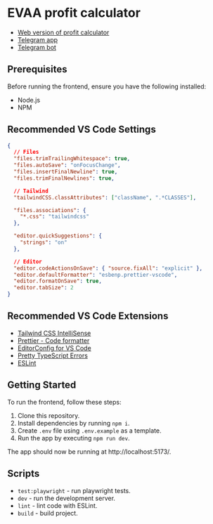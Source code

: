 # EVAA profit calculator

- [Web version of profit calculator](https://evaa-test-task.netlify.app/)
- [Telegram app](https://t.me/evaa_tma_bot/evaa_app)
- [Telegram bot](https://t.me/evaa_tma_bot)

## Prerequisites

Before running the frontend, ensure you have the following installed:

- Node.js
- NPM

## Recommended VS Code Settings

```json
{
  // Files
  "files.trimTrailingWhitespace": true,
  "files.autoSave": "onFocusChange",
  "files.insertFinalNewline": true,
  "files.trimFinalNewlines": true,

  // Tailwind
  "tailwindCSS.classAttributes": ["className", ".*CLASSES"],

  "files.associations": {
    "*.css": "tailwindcss"
  },

  "editor.quickSuggestions": {
    "strings": "on"
  },

  // Editor
  "editor.codeActionsOnSave": { "source.fixAll": "explicit" },
  "editor.defaultFormatter": "esbenp.prettier-vscode",
  "editor.formatOnSave": true,
  "editor.tabSize": 2
}
```

## Recommended VS Code Extensions

- [Tailwind CSS IntelliSense](https://marketplace.visualstudio.com/items?itemName=bradlc.vscode-tailwindcss)
- [Prettier - Code formatter](https://marketplace.visualstudio.com/items?itemName=esbenp.prettier-vscode)
- [EditorConfig for VS Code](https://marketplace.visualstudio.com/items?itemName=EditorConfig.EditorConfig)
- [Pretty TypeScript Errors](https://marketplace.visualstudio.com/items?itemName=yoavbls.pretty-ts-errors)
- [ESLint](https://marketplace.visualstudio.com/items?itemName=dbaeumer.vscode-eslint)

## Getting Started

To run the frontend, follow these steps:

1. Clone this repository.
2. Install dependencies by running `npm i`.
3. Create `.env` file using `.env.example` as a template.
4. Run the app by executing `npm run dev`.

The app should now be running at http://localhost:5173/.

## Scripts

- `test:playwright` - run playwright tests.
- `dev` - run the development server.
- `lint` - lint code with ESLint.
- `build` - build project.
